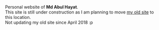 Personal website of <b>Md Abul Hayat</b>. <br/>
This site is still under construction as I am planning to move <a href= "https://sites.google.com/site/abulhayatshiblu/">my old site</a> to this location. <br/> 
Not updating my old site since April 2018 :p
